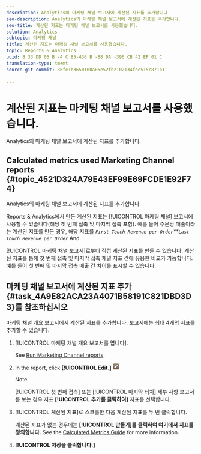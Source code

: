 ```yaml
---
description: Analytics의 마케팅 채널 보고서에 계산된 지표를 추가합니다.
seo-description: Analytics의 마케팅 채널 보고서에 계산된 지표를 추가합니다.
seo-title: 계산된 지표는 마케팅 채널 보고서를 사용했습니다.
solution: Analytics
subtopic: 마케팅 채널
title: 계산된 지표는 마케팅 채널 보고서를 사용했습니다.
topic: Reports & Analytics
uuid: B 33 DD 05 B -4 C 85-436 B -88 DA -396 CB 42 EF 01 C
translation-type: tm+mt
source-git-commit: 86fe1b3650100a05e52fb2102134fee515c871b1

---
```



# 계산된 지표는 마케팅 채널 보고서를 사용했습니다.

Analytics의 마케팅 채널 보고서에 계산된 지표를 추가합니다.

## Calculated metrics used Marketing Channel reports {#topic_4521D324A79E43EF99E69FCDE1E92F74}

Analytics의 마케팅 채널 보고서에 계산된 지표를 추가합니다.

Reports &amp; Analytics에서 만든 계산된 지표는 [!UICONTROL 마케팅 채널] 보고서에 사용할 수 있습니다(해당 첫 번째 접촉 및 마지막 접촉 포함). 예를 들어 주문당 매출이라는 계산된 지표를 만든 경우, 해당 지표를 *`First Touch Revenue per Order`**`Last Touch Revenue per Order`* And.

[!UICONTROL 마케팅 채널 보고서]로부터 직접 계산된 지표를 만들 수 있습니다. 계산된 지표를 통해 첫 번째 접촉 및 마지막 접촉 채널 지표 간에 유용한 비교가 가능합니다. 예를 들어 첫 번째 및 마지막 접촉 매출 간 차이를 표시할 수 있습니다.

## 마케팅 채널 보고서에 계산된 지표 추가{#task_4A9E82ACA23A4071B58191C821DBD3D3}를 참조하십시오 

마케팅 채널 개요 보고서에서 계산된 지표를 추가합니다. 보고서에는 최대 4개의 지표를 추가할 수 있습니다.

1. [!UICONTROL 마케팅 채널 개요 보고서를 엽니다].

   See [Run Marketing Channel reports](../../components/c-marketing-channels/t-reports-sc.md#task_AED9E5814809432AB00955CC54F80C84).

1. In the report, click **[!UICONTROL Edit.]** ![](assets/metric_edit_icon.png)

   >[!NOTE]
   >
   >[!UICONTROL 첫 번째 접촉] 또는 [!UICONTROL 마지막 터치] 세부 사항 보고서를 보는 경우 지표 **[!UICONTROL 추가를 클릭하여]** 지표를 선택합니다.

1. [!UICONTROL 계산된 지표]로 스크롤한 다음 계산된 지표를 두 번 클릭합니다.

   계산된 지표가 없는 경우에는 **[!UICONTROL 만들기]를 클릭하여 여기에서 지표를 정의합니다.** See the [Calculated Metrics Guide](https://marketing.adobe.com/resources/help/en_US/analytics/calcmetrics/) for more information.
1. **[!UICONTROL 저장을 클릭합니다.]**
